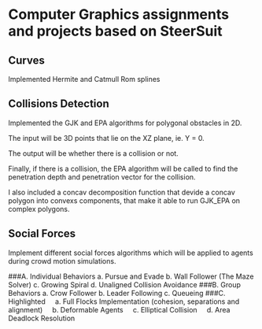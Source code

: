 # Computer Graphics assignments and projects based on SteerSuit

## Curves

Implemented Hermite and Catmull Rom splines 
 
## Collisions Detection

Implemented the GJK and EPA algorithms for polygonal obstacles in 2D. 

The input will be 3D points that lie on the XZ plane, ie. Y = 0.

The output will be whether there is a collision or not.

Finally, if there is a collision, the EPA algorithm will be called to find the penetration depth and
penetration vector for the collision.

I also included a concav decomposition function that devide a concav polygon into convexs components,
that make it able to run GJK_EPA on complex polygons.

## Social Forces

Implement different social forces algorithms which will be applied to agents during crowd motion simulations. 

###A. Individual Behaviors
      a. Pursue and Evade
      b. Wall Follower (The Maze Solver)
      c. Growing Spiral
      d. Unaligned Collision Avoidance
###B. Group Behaviors
      a. Crow Follower
      b. Leader Following
      c. Queueing
###C. Highlighted
      a. Full Flocks Implementation (cohesion, separations and alignment) 
      b. Deformable Agents
      c. Elliptical Collision
      d. Area Deadlock Resolution 
